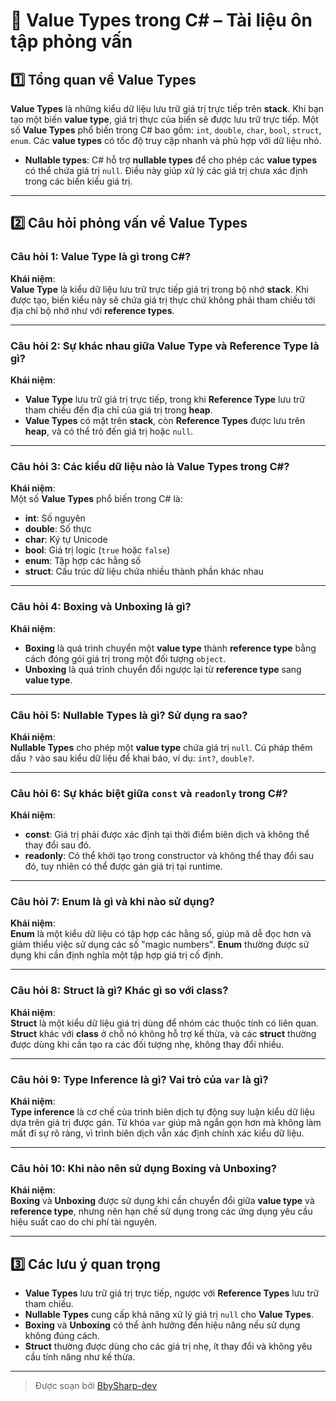 # 📘 Value Types trong C# – Tài liệu ôn tập phỏng vấn

## 1️⃣ Tổng quan về Value Types

**Value Types** là những kiểu dữ liệu lưu trữ giá trị trực tiếp trên **stack**. Khi bạn tạo một biến **value type**, giá trị thực của biến sẽ được lưu trữ trực tiếp. Một số **Value Types** phổ biến trong C# bao gồm: `int`, `double`, `char`, `bool`, `struct`, `enum`. Các **value types** có tốc độ truy cập nhanh và phù hợp với dữ liệu nhỏ.

- **Nullable types**: C# hỗ trợ **nullable types** để cho phép các **value types** có thể chứa giá trị `null`. Điều này giúp xử lý các giá trị chưa xác định trong các biến kiểu giá trị.

---

## 2️⃣ Câu hỏi phỏng vấn về Value Types

### Câu hỏi 1: Value Type là gì trong C#?

**Khái niệm**:  
**Value Type** là kiểu dữ liệu lưu trữ trực tiếp giá trị trong bộ nhớ **stack**. Khi được tạo, biến kiểu này sẽ chứa giá trị thực chứ không phải tham chiếu tới địa chỉ bộ nhớ như với **reference types**.

---

### Câu hỏi 2: Sự khác nhau giữa Value Type và Reference Type là gì?

**Khái niệm**:

- **Value Type** lưu trữ giá trị trực tiếp, trong khi **Reference Type** lưu trữ tham chiếu đến địa chỉ của giá trị trong **heap**.
- **Value Types** có mặt trên **stack**, còn **Reference Types** được lưu trên **heap**, và có thể trỏ đến giá trị hoặc `null`.

---

### Câu hỏi 3: Các kiểu dữ liệu nào là Value Types trong C#?

**Khái niệm**:  
Một số **Value Types** phổ biến trong C# là:

- **int**: Số nguyên
- **double**: Số thực
- **char**: Ký tự Unicode
- **bool**: Giá trị logic (`true` hoặc `false`)
- **enum**: Tập hợp các hằng số
- **struct**: Cấu trúc dữ liệu chứa nhiều thành phần khác nhau

---

### Câu hỏi 4: Boxing và Unboxing là gì?

**Khái niệm**:

- **Boxing** là quá trình chuyển một **value type** thành **reference type** bằng cách đóng gói giá trị trong một đối tượng `object`.
- **Unboxing** là quá trình chuyển đổi ngược lại từ **reference type** sang **value type**.

---

### Câu hỏi 5: Nullable Types là gì? Sử dụng ra sao?

**Khái niệm**:  
**Nullable Types** cho phép một **value type** chứa giá trị `null`. Cú pháp thêm dấu `?` vào sau kiểu dữ liệu để khai báo, ví dụ: `int?`, `double?`.

---

### Câu hỏi 6: Sự khác biệt giữa `const` và `readonly` trong C#?

**Khái niệm**:

- **const**: Giá trị phải được xác định tại thời điểm biên dịch và không thể thay đổi sau đó.
- **readonly**: Có thể khởi tạo trong constructor và không thể thay đổi sau đó, tuy nhiên có thể được gán giá trị tại runtime.

---

### Câu hỏi 7: Enum là gì và khi nào sử dụng?

**Khái niệm**:  
**Enum** là một kiểu dữ liệu có tập hợp các hằng số, giúp mã dễ đọc hơn và giảm thiểu việc sử dụng các số "magic numbers". **Enum** thường được sử dụng khi cần định nghĩa một tập hợp giá trị cố định.

---

### Câu hỏi 8: Struct là gì? Khác gì so với class?

**Khái niệm**:  
**Struct** là một kiểu dữ liệu giá trị dùng để nhóm các thuộc tính có liên quan. **Struct** khác với **class** ở chỗ nó không hỗ trợ kế thừa, và các **struct** thường được dùng khi cần tạo ra các đối tượng nhẹ, không thay đổi nhiều.

---

### Câu hỏi 9: Type Inference là gì? Vai trò của `var` là gì?

**Khái niệm**:  
**Type inference** là cơ chế của trình biên dịch tự động suy luận kiểu dữ liệu dựa trên giá trị được gán. Từ khóa `var` giúp mã ngắn gọn hơn mà không làm mất đi sự rõ ràng, vì trình biên dịch vẫn xác định chính xác kiểu dữ liệu.

---

### Câu hỏi 10: Khi nào nên sử dụng Boxing và Unboxing?

**Khái niệm**:  
**Boxing** và **Unboxing** được sử dụng khi cần chuyển đổi giữa **value type** và **reference type**, nhưng nên hạn chế sử dụng trong các ứng dụng yêu cầu hiệu suất cao do chi phí tài nguyên.

---

## 3️⃣ Các lưu ý quan trọng

- **Value Types** lưu trữ giá trị trực tiếp, ngược với **Reference Types** lưu trữ tham chiếu.
- **Nullable Types** cung cấp khả năng xử lý giá trị `null` cho **Value Types**.
- **Boxing** và **Unboxing** có thể ảnh hưởng đến hiệu năng nếu sử dụng không đúng cách.
- **Struct** thường được dùng cho các giá trị nhẹ, ít thay đổi và không yêu cầu tính năng như kế thừa.

---

> Được soạn bởi [BbySharp-dev](https://github.com/BbySharp-dev)
